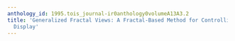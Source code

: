 ```yaml
---
anthology_id: 1995.tois_journal-ir0anthology0volumeA13A3.2
title: 'Generalized Fractal Views: A Fractal-Based Method for Controlling Information
  Display'
---
```

